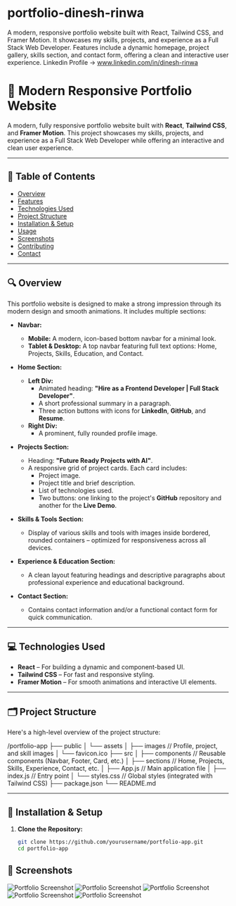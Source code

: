 # portfolio-dinesh-rinwa
A modern, responsive portfolio website built with React, Tailwind CSS, and Framer Motion. It showcases my skills, projects, and experience as a Full Stack Web Developer. Features include a dynamic homepage, project gallery, skills section, and contact form, offering a clean and interactive user experience.
Linkedin Profile -> www.linkedin.com/in/dinesh-rinwa

# 🚀 Modern Responsive Portfolio Website

A modern, fully responsive portfolio website built with **React**, **Tailwind CSS**, and **Framer Motion**. This project showcases my skills, projects, and experience as a Full Stack Web Developer while offering an interactive and clean user experience.

---

## 📖 Table of Contents

- [Overview](#overview)
- [Features](#features)
- [Technologies Used](#technologies-used)
- [Project Structure](#project-structure)
- [Installation & Setup](#installation--setup)
- [Usage](#usage)
- [Screenshots](#screenshots)
- [Contributing](#contributing)
- [Contact](#contact)

---

## 🔍 Overview

This portfolio website is designed to make a strong impression through its modern design and smooth animations. It includes multiple sections:

- **Navbar:**  
  - **Mobile:** A modern, icon-based bottom navbar for a minimal look.
  - **Tablet & Desktop:** A top navbar featuring full text options: Home, Projects, Skills, Education, and Contact.

- **Home Section:**  
  - **Left Div:**  
    - Animated heading: **"Hire as a Frontend Developer | Full Stack Developer"**.
    - A short professional summary in a paragraph.
    - Three action buttons with icons for **LinkedIn**, **GitHub**, and **Resume**.
  - **Right Div:**  
    - A prominent, fully rounded profile image.

- **Projects Section:**  
  - Heading: **"Future Ready Projects with AI"**.
  - A responsive grid of project cards. Each card includes:
    - Project image.
    - Project title and brief description.
    - List of technologies used.
    - Two buttons: one linking to the project's **GitHub** repository and another for the **Live Demo**.

- **Skills & Tools Section:**  
  - Display of various skills and tools with images inside bordered, rounded containers – optimized for responsiveness across all devices.

- **Experience & Education Section:**  
  - A clean layout featuring headings and descriptive paragraphs about professional experience and educational background.

- **Contact Section:**  
  - Contains contact information and/or a functional contact form for quick communication.

---

## 💻 Technologies Used

- **React** – For building a dynamic and component-based UI.
- **Tailwind CSS** – For fast and responsive styling.
- **Framer Motion** – For smooth animations and interactive UI elements.

---

## 🗂 Project Structure

Here's a high-level overview of the project structure:

/portfolio-app ├── public │ └── assets │ ├── images // Profile, project, and skill images │ └── favicon.ico ├── src │ ├── components // Reusable components (Navbar, Footer, Card, etc.) │ ├── sections // Home, Projects, Skills, Experience, Contact, etc. │ ├── App.js // Main application file │ ├── index.js // Entry point │ └── styles.css // Global styles (integrated with Tailwind CSS) ├── package.json └── README.md



---

## 🔧 Installation & Setup

1. **Clone the Repository:**

   ```bash
   git clone https://github.com/yourusername/portfolio-app.git
   cd portfolio-app


## 📸 Screenshots

![Portfolio Screenshot](./portfolio/./src/assets/first.png)
![Portfolio Screenshot](./portfolio/./src/assets/secound.png)
![Portfolio Screenshot](./portfolio/./src/assets/third.png)
![Portfolio Screenshot](./portfolio/./src/assets/four.png)
![Portfolio Screenshot](./portfolio/./src/assets/five.png)
